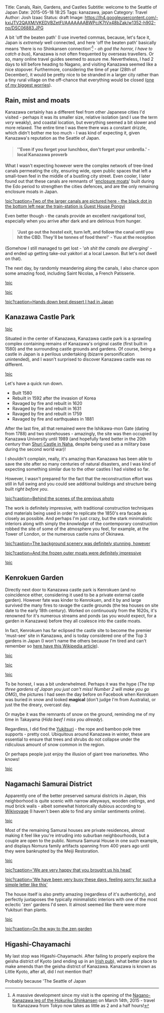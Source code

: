 Title: Canals, Rain, Gardens, and Castles
Subtitle: welcome to the Seattle of Japan
Date: 2015-05-18 18:25
Tags: kanazawa, japan
Category: Travel
Author: Josh Izaac
Status: draft
Image: https://lh4.googleusercontent.com/-kxiJTV2QAXM/VKEDVBZetFI/AAAAAAABWPc/K7tVx48bZak/w1352-h902-no/DSC06883.JPG

A bit 'off the beaten path' (I use inverted commas, because, let's face it, Japan is *extremely* well connected, and here 'off the beaten path' basically means 'there is no Shinkansen connection'[^1] - *oh god the horror, I have to catch a bus*), Kanazawa is not often frequented by overseas travellers. Or so, many online travel guides seemed to assure me. Nevertheless, I had 2 days to kill before heading to Nagano, and visiting Kanazawa seemed like a nice stopover. Furthermore, considering the time of year (28th of December), it would be pretty nice to be stranded in a larger city rather than a tiny rural village on the off-chance that everything would be closed ([one of my biggest worries](http://www.japan-guide.com/e/e2276.html)).

## Rain, mist and moats

Kanazawa certainly has a different feel from other Japanese cities I'd visited - perhaps it was its smaller size, relative isolation (and I use the term *very* weakly), and coastal location, but everything seemed a bit slower and more relaxed. The entire time I was there there was a constant drizzle, which didn't bother me too much - I was kind of expecting it, given Kanazawa's reputation as the Seattle of Japan.

> #### ''Even if you forget your lunchbox, don't forget your umbrella.' - local Kanazawa proverb 

What I wasn't expecting however were the complex network of tree-lined canals permeating the city, ensuring wide, open public spaces that left a small-town feel in the middle of a bustling city street. Even cooler, I later found out that these canals are remnants of '[enclosure moats](http://www.kanazawa-hakusan.com/english/water.html)' built during the Edo period to strengthen the cities defences, and are the only remaining enclosure moats in Japan.

[!pic?caption=Two of the larger canals are pictured here - the black dot in the bottom left near the train-station is Guest House Pongyi](https://lh4.googleusercontent.com/-nZlTptSGhNs/VUX-1vI1ZpI/AAAAAAABUVs/g0PiCGUH9Ik/w1349-h900-no/DSC00910.JPG)

Even better though - the canals provide an excellent navigational tool, especially when you arrive after dark and are delirious from hunger.

> #### 'Just go out the hostel exit, turn left, and follow the canal until you hit the CBD. They'll be tonnes of food there!' - Yuu at the reception

(Somehow I still managed to get lost - '*oh shit the canals are diverging*' - and ended up getting take-out yakitori at a local Lawson. But let's not dwell on that).

The next day, by randomly meandering along the canals, I also chance upon some amazing food, including Saint Nicolas, a French Patisserie.

[!pic](https://lh6.googleusercontent.com/-w8GDFqVZN4I/VKEB8YTX3kI/AAAAAAABIto/QEoqYz3GjrM/w1306-h871-no/DSC06937.JPG)

[!pic](https://lh6.googleusercontent.com/-VQXEKLqtVjg/VKEB39OBzRI/AAAAAAABItA/79eMYk3qCzw/w1306-h871-no/DSC06928.JPG)

[!pic?caption=Hands down best dessert I had in Japan](https://lh6.googleusercontent.com/-in8tyvdO97k/VKEB4rWL9_I/AAAAAAABItI/kUdKRjzl6qE/w1306-h871-no/DSC06931.JPG)

## Kanazawa Castle Park

[!pic](https://lh5.googleusercontent.com/CKout3SIEwG1H6Kx6DagAldLE9M9PKm8fMeW621-xZkF=w1357-h905-no)

Situated in the center of Kanazawa, Kanazawa castle park is a sprawling complex containing remains of Kanazawa's original castle (first built in 1580) and the surrounding castle grounds and gardens. Of course, being a castle in Japan is a perilous undertaking (bizarre personification unintended), and I wasn't surprised to discover Kanazawa castle was no different.

[!pic](https://lh4.googleusercontent.com/-gX31JWH7Xl0/VKED4qSD88I/AAAAAAABI-0/ZLnFAWkl1fI/w1352-h902-no/DSC06845.JPG)

Let's have a quick run down.

* Built 1580
* Rebuilt in 1592 after the invasion of Korea
* Ravaged by fire and rebuilt in 1620
* Ravaged by fire and rebuilt in 1631
* Ravaged by fire and rebuilt in 1759
* Ravaged by fire and earthquakes in 1881

After the last fire, all that remained were the Ishikawa-mon Gate (dating from 1788) and two storehouses - amazingly, the site was then occupied by Kanazawa University until 1989 (and hopefully fared better in the 20th century than [Shuri Castle in Naha]({filename}/posts/2014/castles-pancakes-naha-and-more.md), despite being used as a military base during the second world war)!

I shouldn't complain, really, it's amazing than Kanazawa has been able to save the site after so many centuries of natural disasters, and I was kind of expecting something similar due to the other castles I had visited so far.

However, I wasn't prepared for the fact that the reconstruction effort was still in full swing and you could see additional buildings and structure being built *right before you*.

[!pic?caption=Behind the scenes of the previous photo](https://lh6.googleusercontent.com/-FRX7vIRP3e0/VKEEBPqHHkI/AAAAAAABJAE/ns8WTV8-vmA/w1349-h900-no/DSC06865.JPG)

The work is definitely impressive, with traditional construction techniques and materials being used in order to replicate the 1850's era facade as closely as possible. And perhaps I'm just crazy, but the stark minimalistic interiors along with simply the *knowledge* of the contemporary  construction robbed the site of some of the atmosphere you feel, for example, at the Tower of London, or the numerous castle ruins of Okinawa.

[!pic?caption=The background scenery was definitely stunning, however](https://lh4.googleusercontent.com/-pUnViHs7XdI/VKED-kEgUlI/AAAAAAABI_s/WONKgGawKGY/w1349-h900-no/DSC06859.JPG)

[!pic?caption=And the frozen outer moats were definitely impressive](https://lh6.googleusercontent.com/-eX5QQZv8Vio/VKEDqdPPRVI/AAAAAAABI8o/cPoTjyGnChY/w1352-h902-no/DSC06813.JPG)

[!pic](https://lh4.googleusercontent.com/-SN8Sr4M6_so/VKEDwkmdc3I/AAAAAAABI9s/azCvMAdLq78/w1352-h902-no/DSC06829.JPG)

## Kenrokuen Garden

Directly next door to Kanazawa castle park is Kenrokuen (and no coincidence either, considering it used to be a private external castle garden). However fate was kinder to Kenrokuen, and it by and large survived the many fires to ravage the castle grounds (the tea houses on site date to the early 18th century). Worked on continuously from the 1620s, it's renowned for it's numerous streams and ponds (as you would expect, for a garden in Kanazawa) before they all coalesce into the castle moats.

In fact, Kenrokuen has far eclipsed the castle site to become the premier 'must-see' site in Kanazawa, and is today considered one of the Top 3 gardens in Japan (I won't name the others because I'm tired and can't remember so [here have this Wikipedia article](http://en.wikipedia.org/wiki/Three_Great_Gardens_of_Japan)).

[!pic](https://lh4.googleusercontent.com/-kxiJTV2QAXM/VKEDVBZetFI/AAAAAAABWPc/K7tVx48bZak/w1352-h902-no/DSC06883.JPG)

[!pic](https://lh6.googleusercontent.com/-I84_EqPD-0s/VKEDUF_ccpI/AAAAAAABI50/CEYZRIbysB4/w1349-h900-no/DSC06881.JPG)

[!pic](https://lh6.googleusercontent.com/-VQknDNtsEh4/VKEDWJqNrhI/AAAAAAABI6E/tZbjItzrKQ8/w1349-h900-no/DSC06885.JPG)

To be honest, I was a bit underwhelmed. Perhaps it was the hype (*The top three gardens of Japan you just can't miss! Number 2 will make you go OMG*), the pictures I had seen the day before on Facebook when Kenrokuen was buried in snow and looked **magical** (don't judge I'm from Australia), or just the the dreary, overcast day.

Or maybe it was the remnants of snow on the ground, reminding me of my time in Takayama (*Hida beef I miss you already*).

Regardless, I did find the [Yukitsuri](http://en.wikipedia.org/wiki/Yukitsuri) - the rope and bamboo pole tree supports - pretty cool. Ubiquitous around Kanazawa in winter, these are essential to ensure that trees and shrubs do not collapse under the ridiculous amount of snow common in the region.

Or perhaps people just enjoy the illusion of giant tree marionettes. Who knows!

[!pic](https://lh6.googleusercontent.com/--d3bPV33Zwk/VKEDWwJEE-I/AAAAAAABI6M/pLf35dzWS6s/w1349-h900-no/DSC06887.JPG)

## Nagamachi Samurai District
Apparently one of the better preserved samurai districts in Japan, this neighborhood is quite scenic with narrow alleyways, wooden ceilings, and mud brick walls - albeit somewhat historically dubious according to [Wikivoyage](http://en.wikivoyage.org/wiki/Kanazawa) (I haven't been able to find any similar sentiments online).

[!pic](https://lh4.googleusercontent.com/-SFAA3vHO6yE/VKECdEDOjvI/AAAAAAABIyQ/OLQIFWKLRsQ/w1349-h900-no/DSC06969.JPG)

Most of the remaining Samurai houses are private residences, almost making it feel like you're intruding into suburban neighbourhoods, but a couple are open to the public. Nomura Samurai House in one such example, and displays Nomura family artifacts spanning from 400 years ago until they were bankrupted by the Meiji Restoration.

[!pic](https://lh6.googleusercontent.com/-_wueA5qjuvk/VKECRk9veQI/AAAAAAABIwg/LJz2YxB0KMo/w1349-h900-no/DSC06940.JPG)

[!pic?caption='We are very happy that you brought us his head'](https://lh4.googleusercontent.com/-7Hz__Z2kvms/VKECcEURqaI/AAAAAAABIyI/T-byM_W0UAk/w1349-h900-no/DSC06967.JPG)

[!pic?caption='We have been very busy these days, feeling sorry for such a simple letter like this'](https://lh4.googleusercontent.com/-17SFNPbph7Y/VKECbhHRdYI/AAAAAAABIyA/ooWu-nrjEkw/w1349-h900-no/DSC06965.JPG)

The house itself is also pretty amazing (regardless of it's authenticity), and perfectly juxtaposes the typically minimalistic interiors with one of the most eclectic 'zen' gardens I'd seen. It almost seemed like there were more Yukitsuri than plants.

[!pic](https://lh6.googleusercontent.com/-wU-qtW4IsOQ/VKECWv_57TI/AAAAAAABIxQ/jWRXgtG4l8o/w1349-h900-no/DSC06953.JPG)

[!pic?caption=On the way to the zen garden](https://lh6.googleusercontent.com/-jzDI5NqgIhU/VKECZHSB3UI/AAAAAAABIxo/m35phOrBRak/w1349-h900-no/DSC06959.JPG)

## Higashi-Chayamachi

My last stop was Higashi-Chayamachi. After failing to properly explore the geisha district of Kyoto (and ending up in an [Irish pub]({filename}/posts/2014/temples-shrines-and-irish-pubs-oops.md)), what better place to make amends than the geisha district of Kanazawa. Kanazawa is known as Little Kyoto, after all, did I not mention that?

Probably because 'The Seattle of Japan

[^1]: A massive development since my visit is the opening of the [Nagano-Kanazawa leg of the Hokuriku Shinkansen](http://www.japan-guide.com/e/e2018_nagano.html) on March 14th, 2015 - travel to Kanazawa from Tokyo now takes as little as 2 and a half hours!
